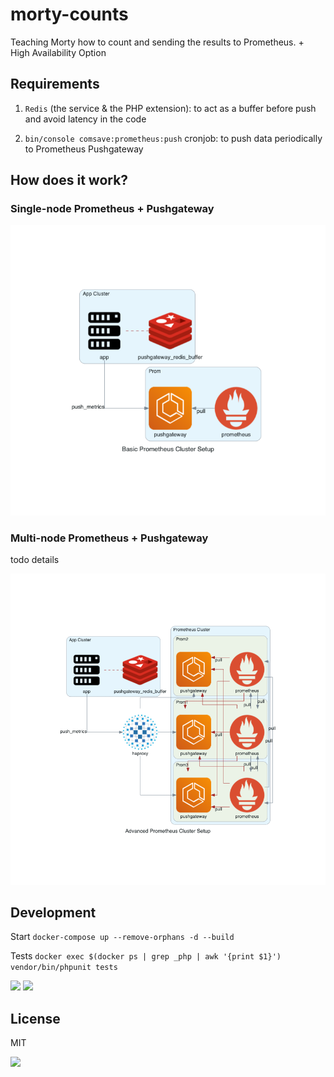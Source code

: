 # morty-counts

Teaching Morty how to count and sending the results to Prometheus. + High Availability Option

## Requirements

1. `Redis` (the service & the PHP extension): to act as a buffer before push and avoid latency in the code

2. `bin/console comsave:prometheus:push` cronjob: to push data periodically to Prometheus Pushgateway

## How does it work?

### Single-node Prometheus + Pushgateway

![](./images/basic_prometheus_cluster_setup.png)

### Multi-node Prometheus + Pushgateway

todo details

![](./images/advanced_prometheus_cluster_setup.png)

## Development

Start `docker-compose up --remove-orphans -d --build`

Tests `docker exec $(docker ps | grep _php | awk '{print $1}') vendor/bin/phpunit tests`

![](https://media.giphy.com/media/W35DnRbN4oDHIAApdk/giphy.gif)
![](https://media.giphy.com/media/RH1IFq2GT0Oau8NRWX/giphy.gif)

## License

MIT

![](https://media.giphy.com/media/e6tJpLvjY8jXa/giphy.gif)
